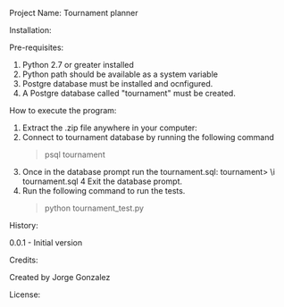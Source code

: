 Project Name:
Tournament planner

Installation:

Pre-requisites:
1. Python 2.7 or greater installed
2. Python path should be available as a system variable
3. Postgre database must be installed and ocnfigured.
3. A Postgre database called "tournament" must be created.

How to execute the program:
1. Extract the .zip file anywhere in your computer:
2. Connect to tournament database by running the following command
	>psql tournament
3. Once in the database prompt run the tournament.sql:
	tournament> \i tournament.sql
4 Exit the database prompt.
4. Run the following command to run the tests.
	>python tournament_test.py

History:

0.0.1 - Initial version

Credits:

Created by Jorge Gonzalez

License:


